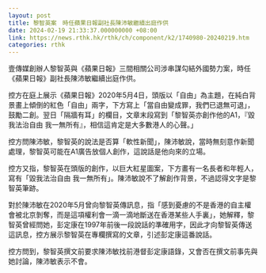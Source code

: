 ```yaml
---
layout: post
title: 黎智英案　時任蘋果日報副社長陳沛敏繼續出庭作供
date: 2024-02-19 21:33:37.000000000 +08:00
link: https://news.rthk.hk/rthk/ch/component/k2/1740980-20240219.htm
categories: rthk
---
```


壹傳媒創辦人黎智英與《蘋果日報》三間相關公司涉串謀勾結外國勢力案，時任《蘋果日報》副社長陳沛敏繼續出庭作供。

控方在庭上展示《蘋果日報》2020年5月4日，頭版以「自由」為主題，在純白背景畫上傾倒的紅色「自由」兩字，下方寫上「當自由變成罪，我們已退無可退」，鼓勵二創。翌日「隔牆有耳」的欄目，文章末段寫到「黎智英亦創作他的A1，『毀我法治自由 我一無所有』，相信這肯定是大多數港人的心聲。」

控方問陳沛敏，黎智英的說法是否算「軟性新聞」，陳沛敏說，當時無刻意作新聞處理，黎智英可能在A1廣告放個人創作，這說話是他向來的立場。

控方又指，黎智英在頭版的創作，以巨大紅星圖案，下方畫有一名長者和年輕人，寫有「毀我法治自由 我一無所有」。陳沛敏說不了解創作背景，不過認得文字是黎智英筆跡。

對於陳沛敏在2020年5月曾向黎智英傳訊息，指「感到憂慮的不是香港的自主權會被北京剝奪，而是這項權利會一滴一滴地斷送在香港某些人手裏」，她解釋，黎智英曾經問她，彭定康在1997年前後一段說話的準確用字，因此才向黎智英傳送這訊息，控方展示黎智英在專欄撰寫的文章，引述彭定康這番說話。

控方問到，黎智英撰文前要求陳沛敏找前港督彭定康語錄，又會否在撰文前事先與她討論，陳沛敏表示不會。
